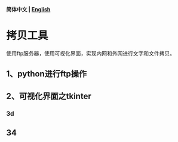 **简体中文 | [English](./help_en.md)**<br>
# 拷贝工具
使用ftp服务器，使用可视化界面，实现内网和外网进行文字和文件拷贝。

## 1、python进行ftp操作

## 2、可视化界面之tkinter

### 3d

## 34



